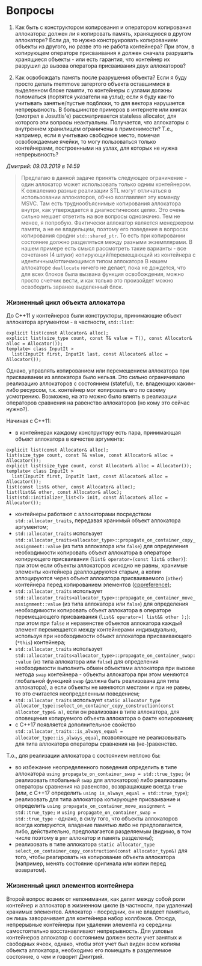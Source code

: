 # Вопросы

1. Как быть с конструктором копирования и оператором копирования аллокатора: должен ли я копировать память, хранящуюся в другом аллокаторе? Если да, то нужно конструировать копированием объекты из другого, но разве это не работа контейнера? При этом, в копирующем операторе присваивания я должен сначала разрушить хранящиеся объекты - или есть гарантия, что контейнер их разрушил до вызова оператора присваивания двух аллокаторов?

2. Как освобождать память после разрушения объекта? Если я буду просто делать memmove затертого объекта оставшимися в выделенном блоке памяти, то контейнеры с узлами должны поломаться (портятся указатели на узлы); если я буду как-то учитывать занятые/пустые подблоки, то для вектора нарушается непрерывность. В большинстве примеров в интернете или книгах (смотрел в Josuttis'е) рассматривается stateless allocator, для которого эти вопросы неактуальны. Получается, что аллокаторы с внутреннем хранилищем ограничены в применимости? Т.е., например, если я учитываю свободное место, помечая освобождаемые ячейки, то могу пользоваться только контейнерами, построенными на узлах, для которых не нужна непрерывность?

*Дмитрий: 09.03.2019 в 14:59*
> Предлагаю в данной задаче принять следующее ограничение - один аллокатор может использовать только одним контейнером.
> К сожалению разные реализации STL могут отличаться в использовании аллокаторов, обчно возглавляет эту команду MSVC. Там есть труднообъяснимые копирования аллокатора внутри, как утверждается в диагностических целях.
> Это очень сильно мешает ответить на все вопросы однозначно. Тем не менее, я попробую.
> Фактически аллокатор является менеджером памяти, а не ее владельцем, поэтому его поведение в вопросах копирования сродни `std::shared_ptr`. То есть при копировании состояние должно разделяться между разными экземплярами.
> В нашем примере есть смысл рассмотреть такие варианты - все сочетания (4 штуки) копирующий/перемещающий из контейнера с идентичным/отличающимся типом аллокатора
> В нашем аллокаторе `deallocate` ничего не делает, пока не дождется, что для всех блоков была вызвана функция освобождения, можно просто счетчик вести, и как только это произойдет можно освободить заранее выделенный блок.


### Жизненный цикл объекта аллокатора

До С++11 у контейнеров были конструкторы, принимающие объект аллокатора аргументом - в частности, `std::list`:
```
explicit list(const Allocator& alloc);
explicit list(size_type count, const T& value = T(), const Allocator& alloc = Allocator());
template< class InputIt >
  list(InputIt first, InputIt last, const Allocator& alloc = Allocator());
```

Однако, управлять копированием или перемещением аллокатора при присваивании из аллокатора было нельзя. Это сильно ограничивало реализацию аллокаторов с состоянием (stateful), т.е. владеющих каким-либо ресурсом, т.к. контейнер мог копировать его по своему усмотрению. Возможно, на это можно было влиять в реализации операторов сравнения на равенство аллокаторов (но кому это сейчас нужно?).

Начиная с С++11:
- в контейнерах каждому конструктору есть пара, принимающая объект аллокатора в качестве аргумента:
```
explicit list(const Allocator& alloc);
list(size_type count, const T& value, const Allocator& alloc = Allocator());
explicit list(size_type count, const Allocator& alloc = Allocator());
template< class InputIt >
  list(InputIt first, InputIt last, const Allocator& alloc = Allocator());
list(const list& other, const Allocator& alloc);
list(list&& other, const Allocator& alloc);
list(std::initializer_list<T> init, const Allocator& alloc = Allocator());
```
- контейнеры работают с аллокаторами посредством `std::allocator_traits`, передавая хранимый объект аллокатора аргументом;
- `std::allocator_traits` использует `std::allocator_traits<allocator_type>::propagate_on_container_copy_assignment::value` (из типа аллокатора или `false`) для определения необходимости копировать объект аллокатора в операторе копирующего присваивания (`list& operator=(const list& other)`): при этом если объекты аллокаторов исходно не равны, хранимые элементы контейнера деаллоцируются старым, а копии аллоцируются через объект аллокатора присваиваемого (`other`) контейнера перед копированием элементов ([cppreference](https://en.cppreference.com/w/cpp/container/list/operator%3D));
- `std::allocator_traits` использует `std::allocator_traits<allocator_type>::propagate_on_container_move_assignment::value` (из типа аллокатора или `false`) для определения необходимости копировать объект аллокатора в операторе перемещающего присваивания (`list& operator=( list&& other );`): при этом при `false` и неравенстве объектов аллокатора каждый элемент перемещается между контейнерами индивидуально, используя при необходимости объект аллокатора присваивающего (`*this`) контейнера;
- `std::allocator_traits` использует `std::allocator_traits<allocator_type>::propagate_on_container_swap::value` (из типа аллокатора или `false`) для определения необходимости выполнить обмен объектами аллокатора при вызове метода `swap` контейнера - объекты аллокатора при этом меняются глобальной функцией `swap` (должна быть реализована для типа аллокатора), а если объекты не меняются местами и при не равны, то это считается неопределенным поведением;
- `std::allocator_traits` использует `static allocator_type allocator_type::select_on_container_copy_construction(const allocator_type& a)`, если он реализован в типе аллокатора, для оповещения копируемого объекта аллокатора о факте копирования;
- с С++17 появляется дополнительное свойство `std::allocator_traits::is_always_equal = allocator_type::is_always_equal`, позволяющее не реализовывать для типа аллокатора операторы сравнения на (не-)равенство.

Т.о., для реализации аллокатора с состоянием неплохо бы:
- во избежание неопределенного поведения определить в типе аллокатора `using propagate_on_container_swap = std::true_type;` (и реализовать глобальный `swap` для аллокаторов) либо реализовать операторы сравнения на равенство, возвращающие всегда `true` (или, с С++17 определить `using is_always_equal = std::true_type`);
- реализовать для типа аллокатора копирующее присваивание и определить `using propagate_on_container_move_assignment = std::true_type;` и `using propagate_on_container_swap = std::true_type` - однако, в силу того, что объекты аллокаторов всегда копируются, владение памятью либо не предполагается, либо, действительно, предполагается разделяемым (видимо, в том числе поэтому в `pmr` аллокатор и память разделены);
- реализовать в типе аллокатора `static allocator_type select_on_container_copy_construction(const allocator_type&)` для того, чтобы реагировать на копирование объекта аллокатора (например, менять состояние оригинала или копии перед возвратом).

### Жизненный цикл элементов контейнера

Второй вопрос возник от непонимания, как делят между собой роли контейнер и аллокатор в жизненном цикле (в частности, при удалении) хранимых элементов.
Аллокатор - посредник, он не владеет памятью, он лишь заворачивает для контейнера набор коллбэков. Отсюда, непрерывные контейнеры при удалении элемента из середины самостоятельно восстанавливают непрерывность. Для узловых контейнеров аллокатор с состоянием должен вести учет занятых и свободных ячеек, однако, чтобы этот учет был виден всем копиям объекта аллокатора, необходимо его помещать в разделяемое состояние, о чем и говорит Дмитрий.

